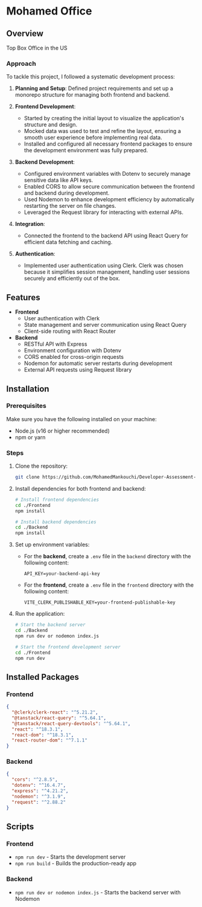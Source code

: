 # Mohamed Office

## Overview

Top Box Office in the US

### Approach

To tackle this project, I followed a systematic development process:

1. **Planning and Setup**: Defined project requirements and set up a monorepo structure for managing both frontend and backend.

2. **Frontend Development**:

   - Started by creating the initial layout to visualize the application's structure and design.
   - Mocked data was used to test and refine the layout, ensuring a smooth user experience before implementing real data.
   - Installed and configured all necessary frontend packages to ensure the development environment was fully prepared.

3. **Backend Development**:

   - Configured environment variables with Dotenv to securely manage sensitive data like API keys.
   - Enabled CORS to allow secure communication between the frontend and backend during development.
   - Used Nodemon to enhance development efficiency by automatically restarting the server on file changes.
   - Leveraged the Request library for interacting with external APIs.

4. **Integration**:

   - Connected the frontend to the backend API using React Query for efficient data fetching and caching.

5. **Authentication**:
   - Implemented user authentication using Clerk. Clerk was chosen because it simplifies session management, handling user sessions securely and efficiently out of the box.

## Features

- **Frontend**
  - User authentication with Clerk
  - State management and server communication using React Query
  - Client-side routing with React Router
- **Backend**
  - RESTful API with Express
  - Environment configuration with Dotenv
  - CORS enabled for cross-origin requests
  - Nodemon for automatic server restarts during development
  - External API requests using Request library

## Installation

### Prerequisites

Make sure you have the following installed on your machine:

- Node.js (v16 or higher recommended)
- npm or yarn

### Steps

1. Clone the repository:
   ```bash
   git clone https://github.com/MohamedMankouchi/Developer-Assessment-Exercise.git
   ```
2. Install dependencies for both frontend and backend:

   ```bash
   # Install frontend dependencies
   cd ./Frontend
   npm install

   # Install backend dependencies
   cd ./Backend
   npm install
   ```

3. Set up environment variables:

   - For the **backend**, create a `.env` file in the `backend` directory with the following content:
     ```env
     API_KEY=your-backend-api-key
     ```
   - For the **frontend**, create a `.env` file in the `frontend` directory with the following content:
     ```env
     VITE_CLERK_PUBLISHABLE_KEY=your-frontend-publishable-key
     ```

4. Run the application:

   ```bash
   # Start the backend server
   cd ./Backend
   npm run dev or nodemon index.js

   # Start the frontend development server
   cd ./Frontend
   npm run dev
   ```

## Installed Packages

### Frontend

```json
{
  "@clerk/clerk-react": "^5.21.2",
  "@tanstack/react-query": "^5.64.1",
  "@tanstack/react-query-devtools": "^5.64.1",
  "react": "^18.3.1",
  "react-dom": "^18.3.1",
  "react-router-dom": "^7.1.1"
}
```

### Backend

```json
{
  "cors": "^2.8.5",
  "dotenv": "^16.4.7",
  "express": "^4.21.2",
  "nodemon": "^3.1.9",
  "request": "^2.88.2"
}
```

## Scripts

### Frontend

- `npm run dev` - Starts the development server
- `npm run build` - Builds the production-ready app

### Backend

- `npm run dev or nodemon index.js` - Starts the backend server with Nodemon
